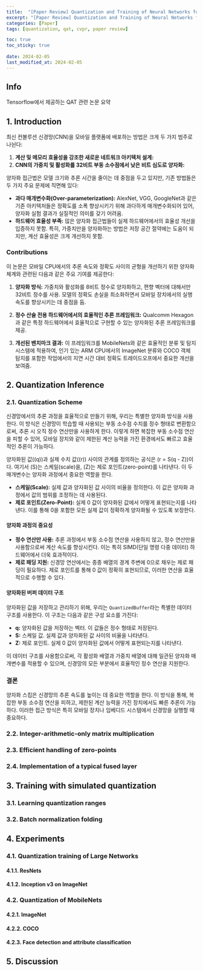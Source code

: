 ```yaml
---
title:  "[Paper Review] Quantization and Training of Neural Networks for Efficient Integer-Arithmetic-Only-Inference"
excerpt: "[Paper Review] Quantization and Training of Neural Networks for Efficient Integer-Arithmetic-Only-Inference"
categories: [Paper]
tags: [quantization, qat, cvpr, paper review]

toc: true
toc_sticky: true
 
date: 2024-02-05
last_modified_at: 2024-02-05 
---
```


## Info
Tensorflow에서 제공하는 QAT 관련 논문 요약

## 1. Introduction

최신 컨볼루션 신경망(CNN)을 모바일 플랫폼에 배포하는 방법은 크게 두 가지 범주로 나뉜다:

1. **계산 및 메모리 효율성을 강조한 새로운 네트워크 아키텍처 설계:** 
2. **CNN의 가중치 및 활성화를 32비트 부동 소수점에서 낮은 비트 심도로 양자화:** 

양자화 접근법은 모델 크기와 추론 시간을 줄이는 데 중점을 두고 있지만, 기존 방법들은 두 가지 주요 문제에 직면해 있다:

- **과다 매개변수화(Over-parameterization):** AlexNet, VGG, GoogleNet과 같은 기존 아키텍처들은 정확도를 소폭 향상시키기 위해 과다하게 매개변수화되어 있어, 양자화 실험 결과가 실질적인 의미를 갖기 어려움.
- **하드웨어 효율성 부족:** 많은 양자화 접근법들이 실제 하드웨어에서의 효율성 개선을 입증하지 못함. 특히, 가중치만을 양자화하는 방법은 저장 공간 절약에는 도움이 되지만, 계산 효율성은 크게 개선하지 못함.

### Contributions

이 논문은 모바일 CPU에서의 추론 속도와 정확도 사이의 균형을 개선하기 위한 양자화 체계와 관련된 다음과 같은 주요 기여를 제공한다:

1. **양자화 방식:** 가중치와 활성화를 8비트 정수로 양자화하고, 편향 벡터에 대해서만 32비트 정수를 사용. 모델의 정확도 손실을 최소화하면서 모바일 장치에서의 실행 속도를 향상시키는 데 중점을 둠.

2. **정수 산술 전용 하드웨어에서의 효율적인 추론 프레임워크:** Qualcomm Hexagon과 같은 특정 하드웨어에서 효율적으로 구현할 수 있는 양자화된 추론 프레임워크를 제공.

3. **개선된 벤치마크 결과:** 이 프레임워크를 MobileNets와 같은 효율적인 분류 및 탐지 시스템에 적용하여, 인기 있는 ARM CPU에서의 ImageNet 분류와 COCO 객체 탐지를 포함한 작업에서의 지연 시간 대비 정확도 트레이드오프에서 중요한 개선을 보여줌.

## 2. Quantization Inference

### 2.1. Quantization Scheme

신경망에서의 추론 과정을 효율적으로 만들기 위해, 우리는 특별한 양자화 방식을 사용한다. 이 방식은 신경망이 학습할 때 사용되는 부동 소수점 수치를 정수 형태로 변환함으로써, 추론 시 오직 정수 연산만을 사용하게 한다. 이렇게 하면 복잡한 부동 소수점 연산을 피할 수 있어, 모바일 장치와 같이 제한된 계산 능력을 가진 환경에서도 빠르고 효율적인 추론이 가능하다.

양자화된 값(\(q\))과 실제 수치 값(\(r\)) 사이의 관계를 정의하는 공식은 \(r = S(q - Z)\)이다. 여기서 \(S\)는 스케일(scale)을, \(Z\)는 제로 포인트(zero-point)를 나타낸다. 이 두 매개변수는 양자화 과정에서 중요한 역할을 한다.

- **스케일(Scale):** 실제 값과 양자화된 값 사이의 비율을 정의한다. 이 값은 양자화 과정에서 값의 범위를 조정하는 데 사용된다.
- **제로 포인트(Zero-Point):** 실제 0 값이 양자화된 값에서 어떻게 표현되는지를 나타낸다. 이를 통해 0을 포함한 모든 실제 값이 정확하게 양자화될 수 있도록 보장한다.

#### 양자화 과정의 중요성

- **정수 연산만 사용:** 추론 과정에서 부동 소수점 연산을 사용하지 않고, 정수 연산만을 사용함으로써 계산 속도를 향상시킨다. 이는 특히 SIMD(단일 명령 다중 데이터) 하드웨어에서 더욱 효과적이다.
- **제로 패딩 지원:** 신경망 연산에서는 종종 배열의 경계 주변에 0으로 채우는 제로 패딩이 필요하다. 제로 포인트를 통해 0 값이 정확히 표현되므로, 이러한 연산을 효율적으로 수행할 수 있다.

#### 양자화된 버퍼 데이터 구조

양자화된 값을 저장하고 관리하기 위해, 우리는 `QuantizedBuffer`라는 특별한 데이터 구조를 사용한다. 이 구조는 다음과 같은 구성 요소를 가진다:

- **q:** 양자화된 값을 저장하는 벡터. 이 값들은 정수 형태로 저장된다.
- **S:** 스케일 값. 실제 값과 양자화된 값 사이의 비율을 나타낸다.
- **Z:** 제로 포인트. 실제 0 값이 양자화된 값에서 어떻게 표현되는지를 나타낸다.

이 데이터 구조를 사용함으로써, 각 활성화 배열과 가중치 배열에 대해 일관된 양자화 매개변수를 적용할 수 있으며, 신경망의 모든 부분에서 효율적인 정수 연산을 지원한다.

### 결론

양자화 스킴은 신경망의 추론 속도를 높이는 데 중요한 역할을 한다. 이 방식을 통해, 복잡한 부동 소수점 연산을 피하고, 제한된 계산 능력을 가진 장치에서도 빠른 추론이 가능하다. 이러한 접근 방식은 특히 모바일 장치나 임베디드 시스템에서 신경망을 실행할 때 중요하다.

### 2.2. Integer-arithmetic-only matrix multiplication
### 2.3. Efficient handling of zero-points
### 2.4. Implementation of a typical fused layer
## 3. Training with simulated quantization
### 3.1. Learning quantization ranges
### 3.2. Batch normalization folding
## 4. Experiments
### 4.1. Quantization training of Large Networks
#### 4.1.1. ResNets
#### 4.1.2. Inception v3 on ImageNet
### 4.2. Quantization of MobileNets
#### 4.2.1. ImageNet
#### 4.2.2. COCO
#### 4.2.3. Face detection and attribute classification
## 5. Discussion
